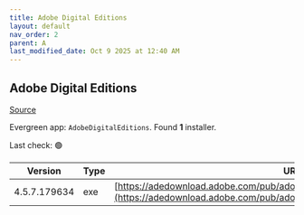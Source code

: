 ```yaml
---
title: Adobe Digital Editions
layout: default
nav_order: 2
parent: A
last_modified_date: Oct 9 2025 at 12:40 AM
---
```


## Adobe Digital Editions

[Source](https://www.adobe.com/solutions/ebook/digital-editions.html)

Evergreen app: `AdobeDigitalEditions`. Found **1** installer.

Last check: 🟢

| Version      | Type | URI                                                                                                                                                            |
| ------------ | ---- | -------------------------------------------------------------------------------------------------------------------------------------------------------------- |
| 4.5.7.179634 | exe  | [https://adedownload.adobe.com/pub/adobe/digitaleditions/ADE_4.5_Installer.exe](https://adedownload.adobe.com/pub/adobe/digitaleditions/ADE_4.5_Installer.exe) |
